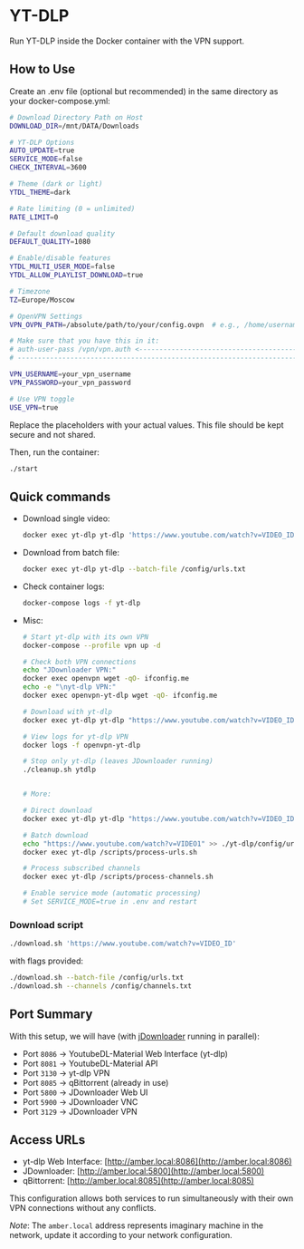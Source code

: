 # YT-DLP

Run YT-DLP inside the Docker container with the VPN support.

## How to Use

Create an .env file (optional but recommended) in the same directory as your docker-compose.yml:

```bash
# Download Directory Path on Host
DOWNLOAD_DIR=/mnt/DATA/Downloads

# YT-DLP Options
AUTO_UPDATE=true
SERVICE_MODE=false
CHECK_INTERVAL=3600

# Theme (dark or light)
YTDL_THEME=dark

# Rate limiting (0 = unlimited)
RATE_LIMIT=0

# Default download quality
DEFAULT_QUALITY=1080

# Enable/disable features
YTDL_MULTI_USER_MODE=false
YTDL_ALLOW_PLAYLIST_DOWNLOAD=true

# Timezone
TZ=Europe/Moscow

# OpenVPN Settings
VPN_OVPN_PATH=/absolute/path/to/your/config.ovpn  # e.g., /home/username/vpn/config.ovpn

# Make sure that you have this in it:
# auth-user-pass /vpn/vpn.auth <-------------------------------------------------------- !!! 
# ---------------------------------------------------------------------------------------

VPN_USERNAME=your_vpn_username
VPN_PASSWORD=your_vpn_password

# Use VPN toggle
USE_VPN=true
```

Replace the placeholders with your actual values. This file should be kept secure and not shared.

Then, run the container:

```bash
./start
```

## Quick commands

- Download single video:

    ```bash
    docker exec yt-dlp yt-dlp 'https://www.youtube.com/watch?v=VIDEO_ID'
    ```

- Download from batch file:

    ```bash
    docker exec yt-dlp yt-dlp --batch-file /config/urls.txt
    ```

- Check container logs:

    ```bash
    docker-compose logs -f yt-dlp
    ```

- Misc:

    ```bash
    # Start yt-dlp with its own VPN
    docker-compose --profile vpn up -d

    # Check both VPN connections
    echo "JDownloader VPN:"
    docker exec openvpn wget -qO- ifconfig.me
    echo -e "\nyt-dlp VPN:"
    docker exec openvpn-yt-dlp wget -qO- ifconfig.me

    # Download with yt-dlp
    docker exec yt-dlp yt-dlp "https://www.youtube.com/watch?v=VIDEO_ID"

    # View logs for yt-dlp VPN
    docker logs -f openvpn-yt-dlp

    # Stop only yt-dlp (leaves JDownloader running)
    ./cleanup.sh ytdlp


    # More:

    # Direct download
    docker exec yt-dlp yt-dlp "https://www.youtube.com/watch?v=VIDEO_ID"

    # Batch download
    echo "https://www.youtube.com/watch?v=VIDEO1" >> ./yt-dlp/config/urls.txt
    docker exec yt-dlp /scripts/process-urls.sh

    # Process subscribed channels
    docker exec yt-dlp /scripts/process-channels.sh

    # Enable service mode (automatic processing)
    # Set SERVICE_MODE=true in .env and restart
    ```

### Download script

```bash
./download.sh 'https://www.youtube.com/watch?v=VIDEO_ID'
```

with flags provided:

```bash
./download.sh --batch-file /config/urls.txt
./download.sh --channels /config/channels.txt
```

## Port Summary

With this setup, we will have (with [jDownloader](https://github.com/milos85vasic/jDownloader) running in parallel):

- Port `8086` → YoutubeDL-Material Web Interface (yt-dlp)
- Port `8081` → YoutubeDL-Material API
- Port `3130` → yt-dlp VPN
- Port `8085` → qBittorrent (already in use)
- Port `5800` → JDownloader Web UI
- Port `5900` → JDownloader VNC
- Port `3129` → JDownloader VPN

## Access URLs

- yt-dlp Web Interface: [http://amber.local:8086](http://amber.local:8086)
- JDownloader: [http://amber.local:5800](http://amber.local:5800)
- qBittorrent: [http://amber.local:8085](http://amber.local:8085)

This configuration allows both services to run simultaneously with their own VPN connections without any conflicts.

*Note*: The `amber.local` address represents imaginary machine in the network, update it according to your network configuration.

